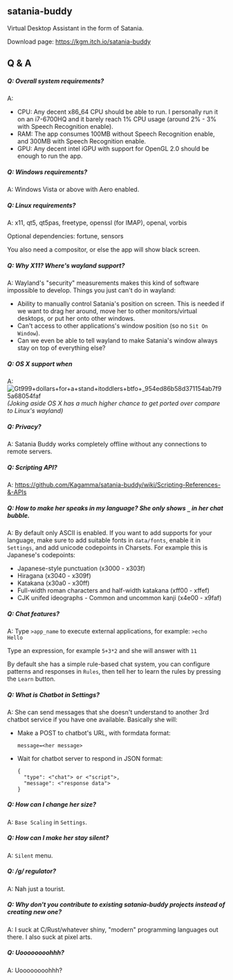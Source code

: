 ## satania-buddy
Virtual Desktop Assistant in the form of Satania.

Download page: https://kgm.itch.io/satania-buddy

## Q & A

##### Q: Overall system requirements?

A:
- CPU: Any decent x86_64 CPU should be able to run. I personally run it on an i7-6700HQ and it barely reach 1% CPU usage (around 2% - 3% with Speech Recognition enable).
- RAM: The app consumes 100MB without Speech Recognition enable, and 300MB with Speech Recognition enable.
- GPU: Any decent intel iGPU with support for OpenGL 2.0 should be enough to run the app.

##### Q: Windows requirements?

A: Windows Vista or above with Aero enabled.

##### Q: Linux requirements?

A: x11, qt5, qt5pas, freetype, openssl (for IMAP), openal, vorbis

Optional dependencies: fortune, sensors

You also need a compositor, or else the app will show black screen.

##### Q: Why X11? Where's wayland support?

A: Wayland's "security" measurements makes this kind of software impossible to develop. Things you just can't do in wayland:
- Ability to manually control Satania's position on screen. This is needed if we want to drag her around, move her to other monitors/virtual desktops, or put her onto other windows.
- Can't access to other applications's window position (so no `Sit On Window`).
- Can we even be able to tell wayland to make Satania's window always stay on top of everything else?

##### Q: OS X support when

A:![Gt999+dollars+for+a+stand+itoddlers+btfo+_954ed86b58d371154ab7f95a68054faf](https://user-images.githubusercontent.com/7451778/155552903-936f2ff1-a32b-4fe2-bbbd-0403d169808a.gif)\
_(Joking aside OS X has a much higher chance to get ported over compare to Linux's wayland)_

##### Q: Privacy?

A: Satania Buddy works completely offline without any connections to remote servers.

##### Q: Scripting API?

A: https://github.com/Kagamma/satania-buddy/wiki/Scripting-References-&-APIs

##### Q: How to make her speaks in my language? She only shows `_` in her chat bubble.

A: By default only ASCII is enabled. If you want to add supports for your language, make sure to add suitable fonts in `data/fonts`, enable it in `Settings`, and add unicode codepoints in Charsets.
For example this is Japanese's codepoints:
- Japanese-style punctuation (x3000 - x303f)
- Hiragana (x3040 - x309f)
- Katakana (x30a0 - x30ff)
- Full-width roman characters and half-width katakana (xff00 - xffef)
- CJK unifed ideographs - Common and uncommon kanji (x4e00 - x9faf)

##### Q: Chat features?
A: Type `>app_name` to execute external applications, for example: `>echo Hello`

Type an expression, for example `5+3*2` and she will answer with `11`

By default she has a simple rule-based chat system, you can configure patterns and responses in `Rules`, then tell her to learn the rules by pressing the `Learn` button.

##### Q: What is Chatbot in Settings?

A: She can send messages that she doesn't understand to another 3rd chatbot service if you have one available. Basically she will:
- Make a POST to chatbot's URL, with formdata format:
  ```
  message=<her message>
  ```
- Wait for chatbot server to respond in JSON format:
  ```
  {
    "type": <"chat"> or <"script">,
    "message": <"response data">
  }
  ```

##### Q: How can I change her size?

A: `Base Scaling` in `Settings`.

##### Q: How can I make her stay silent?

A: `Silent` menu.

##### Q: /g/ regulator?

A: Nah just a tourist.

##### Q: Why don't you contribute to existing satania-buddy projects instead of creating new one?

A: I suck at C/Rust/whatever shiny, "modern" programming languages out there. I also suck at pixel arts.

##### Q: Uoooooooohhh?

A: Uoooooooohhh?
